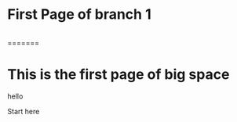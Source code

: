 



# First Page of branch 1

<figure><img src="https://images.unsplash.com/photo-1706109454060-c3d43698750e?crop=entropy&#x26;cs=srgb&#x26;fm=jpg&#x26;ixid=M3wxOTcwMjR8MHwxfHJhbmRvbXx8fHx8fHx8fDE3MDkxMTg1MDZ8&#x26;ixlib=rb-4.0.3&#x26;q=85" alt=""><figcaption></figcaption></figure>
=======


# This is the first page of big space

hello


Start here
